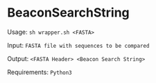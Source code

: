 # BeaconSearchString
  
Usage:
```sh wrapper.sh <FASTA>```

Input:
```FASTA file with sequences to be compared```

Output:
```<FASTA Header> <Beacon Search String>```

Requirements:
```Python3```
